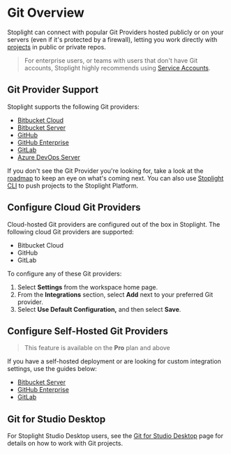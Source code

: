 # Git Overview

Stoplight can connect with popular Git Providers hosted publicly or on your servers (even if it's protected by a firewall), letting you work directly with [projects](../../7.-projects/adding-projects.md) in public or private repos. 

> For enterprise users, or teams with users that don't have Git accounts, Stoplight highly recommends using [Service Accounts](h.service-accounts.md).

## Git Provider Support

Stoplight supports the following Git providers:

- <i class="Icon fab fa-bitbucket fa-2x" style="color: rgb(32, 80, 129);"> </i> [Bitbucket Cloud](b.bitbucket-cloud.md)
- <i class="Icon fab fa-bitbucket fa-2x" style="color: rgb(32, 80, 129);" > </i> [Bitbucket Server](c.bitbucket-server.md)
- <i class="fab fa-github fa-2x"> </i> [GitHub](g.github.md)
- <i class="fab fa-github fa-2x"> </i> [GitHub Enterprise](d.github-enterprise.md)
- <i class="Icon fab fa-gitlab fa-2x" style="color: rgb(252, 109, 38);"> </i> [GitLab](e.gitlab.md)
- <i class="Icon fab fa-microsoft fa-2x" style="color: rgb(32, 80, 129);"> </i> [Azure DevOps Server](i.azure-devops-server.md)

If you don't see the Git Provider you're looking for, take a look at the [roadmap](https://roadmap.stoplight.io/) to keep an eye on what's coming next. You can also use [Stoplight CLI](../f.working-with-local-projects.md) to push projects to the Stoplight Platform.

## Configure Cloud Git Providers

Cloud-hosted Git providers are configured out of the box in Stoplight. The following cloud Git providers are supported:

- <i class="Icon fab fa-bitbucket fa-2x" style="color: rgb(32, 80, 129);" > </i> Bitbucket Cloud
- <i class="fab fa-github fa-2x"> </i> GitHub
- <i class="Icon fab fa-gitlab fa-2x" style="color: rgb(252, 109, 38);"> </i> GitLab

To configure any of these Git providers:

1. Select **Settings** from the workspace home page.
2. From the **Integrations** section, select **Add** next to your preferred Git provider.
3. Select **Use Default Configuration,** and then select **Save**. 

## Configure Self-Hosted Git Providers
<!-- theme: warning -->
> This feature is available on the **Pro** plan and above

If you have a self-hosted deployment or are looking for custom integration settings, use the guides below:

- [Bitbucket Server](c.bitbucket-server.md)
- [GitHub Enterprise](d.github-enterprise.md)
- [GitLab](e.gitlab.md)

## Git for Studio Desktop

For Stoplight Studio Desktop users, see the [Git for Studio Desktop](./j.git-studio-desktop.md) page for details on how to work with Git projects.
